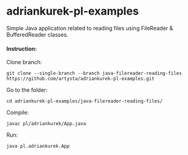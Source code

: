 # adriankurek-pl-examples

Simple Java application related to reading files using FileReader & BufferedReader classes.

#### Instruction:

Clone branch:

`git clone --single-branch --branch java-filereader-reading-files https://github.com/artysta/adriankurek-pl-examples.git`

Go to the folder:

`cd adriankurek-pl-examples/java-filereader-reading-files/`

Compile:

`javac pl/adriankurek/App.java`

Run:

`java pl.adriankurek.App`
